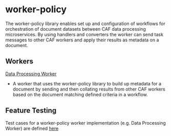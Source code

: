 # worker-policy

The worker-policy library enables set up and configuration of workflows for orchestration of document datasets between CAF data processing microservices. By using handlers and converters the worker can send task messages to other CAF workers and apply their results as metadata on a document. 

## Workers

[Data Processing Worker](./worker-data-processing-container)
* A worker that uses the worker-policy library to build up metadata for a document by sending and then collating results from other CAF workers based on the document matching defined criteria in a workflow.

## Feature Testing

Test cases for a worker-policy worker implementation (e.g. Data Processing Worker) are defined [here](testcases)
